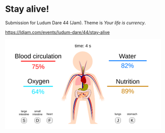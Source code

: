 # Stay alive!

Submission for Ludum Dare 44 (Jam). Theme is *Your life is currency*.

https://ldjam.com/events/ludum-dare/44/stay-alive

![screenshot](Resources/screen2.png)
